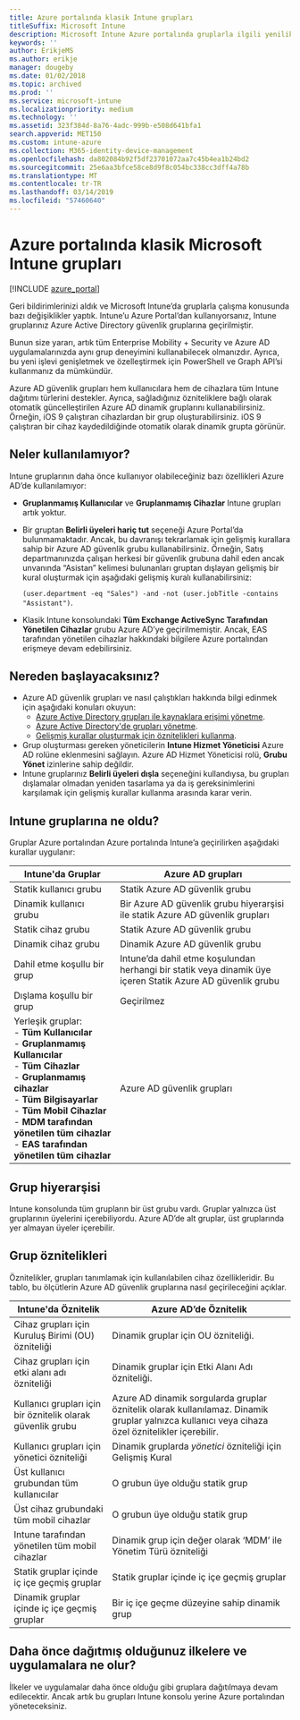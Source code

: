 ```yaml
---
title: Azure portalında klasik Intune grupları
titleSuffix: Microsoft Intune
description: Microsoft Intune Azure portalında gruplarla ilgili yenilikleri öğrenin.
keywords: ''
author: ErikjeMS
ms.author: erikje
manager: dougeby
ms.date: 01/02/2018
ms.topic: archived
ms.prod: ''
ms.service: microsoft-intune
ms.localizationpriority: medium
ms.technology: ''
ms.assetid: 323f384d-8a76-4adc-999b-e508d641bfa1
search.appverid: MET150
ms.custom: intune-azure
ms.collection: M365-identity-device-management
ms.openlocfilehash: da802084b92f5df23701072aa7c45b4ea1b24bd2
ms.sourcegitcommit: 25e6aa3bfce58ce8d9f8c054bc338cc3dff4a78b
ms.translationtype: MT
ms.contentlocale: tr-TR
ms.lasthandoff: 03/14/2019
ms.locfileid: "57460640"
---
```

# <a name="microsoft-intune-classic-groups-in-the-azure-portal"></a>Azure portalında klasik Microsoft Intune grupları

[!INCLUDE [azure_portal](./includes/azure_portal.md)]

Geri bildirimlerinizi aldık ve Microsoft Intune’da gruplarla çalışma konusunda bazı değişiklikler yaptık.
Intune’u Azure Portal’dan kullanıyorsanız, Intune gruplarınız Azure Active Directory güvenlik gruplarına geçirilmiştir.

Bunun size yararı, artık tüm Enterprise Mobility + Security ve Azure AD uygulamalarınızda aynı grup deneyimini kullanabilecek olmanızdır. Ayrıca, bu yeni işlevi genişletmek ve özelleştirmek için PowerShell ve Graph API’si kullanmanız da mümkündür.

Azure AD güvenlik grupları hem kullanıcılara hem de cihazlara tüm Intune dağıtımı türlerini destekler. Ayrıca, sağladığınız özniteliklere bağlı olarak otomatik güncelleştirilen Azure AD dinamik gruplarını kullanabilirsiniz. Örneğin, iOS 9 çalıştıran cihazlardan bir grup oluşturabilirsiniz. iOS 9 çalıştıran bir cihaz kaydedildiğinde otomatik olarak dinamik grupta görünür.

## <a name="what-is-not-available"></a>Neler kullanılamıyor?

Intune gruplarının daha önce kullanıyor olabileceğiniz bazı özellikleri Azure AD’de kullanılamıyor:

- **Gruplanmamış Kullanıcılar** ve **Gruplanmamış Cihazlar** Intune grupları artık yoktur.
- Bir gruptan **Belirli üyeleri hariç tut** seçeneği Azure Portal’da bulunmamaktadır. Ancak, bu davranışı tekrarlamak için gelişmiş kurallara sahip bir Azure AD güvenlik grubu kullanabilirsiniz. Örneğin, Satış departmanınızda çalışan herkesi bir güvenlik grubuna dahil eden ancak unvanında “Asistan” kelimesi bulunanları gruptan dışlayan gelişmiş bir kural oluşturmak için aşağıdaki gelişmiş kuralı kullanabilirsiniz:

  `(user.department -eq "Sales") -and -not (user.jobTitle -contains "Assistant")`.
- Klasik Intune konsolundaki **Tüm Exchange ActiveSync Tarafından Yönetilen Cihazlar** grubu Azure AD’ye geçirilmemiştir. Ancak, EAS tarafından yönetilen cihazlar hakkındaki bilgilere Azure portalından erişmeye devam edebilirsiniz.

## <a name="how-to-get-started"></a>Nereden başlayacaksınız?

- Azure AD güvenlik grupları ve nasıl çalıştıkları hakkında bilgi edinmek için aşağıdaki konuları okuyun:
    -  [Azure Active Directory grupları ile kaynaklara erişimi yönetme](https://azure.microsoft.com/documentation/articles/active-directory-manage-groups/).
    -  [Azure Active Directory'de grupları yönetme](https://azure.microsoft.com/documentation/articles/active-directory-accessmanagement-manage-groups/).
    -  [Gelişmiş kurallar oluşturmak için öznitelikleri kullanma](https://azure.microsoft.com/documentation/articles/active-directory-accessmanagement-groups-with-advanced-rules/).
-  Grup oluşturması gereken yöneticilerin **Intune Hizmet Yöneticisi** Azure AD rolüne eklenmesini sağlayın. Azure AD Hizmet Yöneticisi rolü, **Grubu Yönet** izinlerine sahip değildir.
-  Intune gruplarınız **Belirli üyeleri dışla** seçeneğini kullandıysa, bu grupları dışlamalar olmadan yeniden tasarlama ya da iş gereksinimlerini karşılamak için gelişmiş kurallar kullanma arasında karar verin.


## <a name="what-happened-to-intune-groups"></a>Intune gruplarına ne oldu?
Gruplar Azure portalından Azure portalında Intune’a geçirilirken aşağıdaki kurallar uygulanır:

| Intune'da Gruplar|Azure AD grupları|
|-----------------------------------------------------------------------|-------------------------------------------------------------|
|Statik kullanıcı grubu|Statik Azure AD güvenlik grubu|
|Dinamik kullanıcı grubu|Bir Azure AD güvenlik grubu hiyerarşisi ile statik Azure AD güvenlik grupları|
|Statik cihaz grubu|Statik Azure AD güvenlik grubu|
|Dinamik cihaz grubu|Dinamik Azure AD güvenlik grubu|
|Dahil etme koşullu bir grup|Intune’da dahil etme koşulundan herhangi bir statik veya dinamik üye içeren Statik Azure AD güvenlik grubu|
|Dışlama koşullu bir grup|Geçirilmez|
|Yerleşik gruplar:<br>- **Tüm Kullanıcılar**<br>- **Gruplanmamış Kullanıcılar**<br>- **Tüm Cihazlar**<br>- **Gruplanmamış cihazlar**<br>- **Tüm Bilgisayarlar**<br>- **Tüm Mobil Cihazlar**<br>- **MDM tarafından yönetilen tüm cihazlar**<br>- **EAS tarafından yönetilen tüm cihazlar**|Azure AD güvenlik grupları|

## <a name="group-hierarchy"></a>Grup hiyerarşisi

Intune konsolunda tüm grupların bir üst grubu vardı. Gruplar yalnızca üst gruplarının üyelerini içerebiliyordu. Azure AD’de alt gruplar, üst gruplarında yer almayan üyeler içerebilir.

## <a name="group-attributes"></a>Grup öznitelikleri
Öznitelikler, grupları tanımlamak için kullanılabilen cihaz özellikleridir. Bu tablo, bu ölçütlerin Azure AD güvenlik gruplarına nasıl geçirileceğini açıklar.

| Intune'da Öznitelik|Azure AD’de Öznitelik|
|-----------------------------------------------------------------------|-------------------------------------------------------------|
|Cihaz grupları için Kuruluş Birimi (OU) özniteliği|Dinamik gruplar için OU özniteliği.|
|Cihaz grupları için etki alanı adı özniteliği|Dinamik gruplar için Etki Alanı Adı özniteliği.|
|Kullanıcı grupları için bir öznitelik olarak güvenlik grubu|Azure AD dinamik sorgularda gruplar öznitelik olarak kullanılamaz. Dinamik gruplar yalnızca kullanıcı veya cihaza özel öznitelikler içerebilir.|
|Kullanıcı grupları için yönetici özniteliği|Dinamik gruplarda *yönetici* özniteliği için Gelişmiş Kural|
|Üst kullanıcı grubundan tüm kullanıcılar|O grubun üye olduğu statik grup|
|Üst cihaz grubundaki tüm mobil cihazlar|O grubun üye olduğu statik grup|
|Intune tarafından yönetilen tüm mobil cihazlar|Dinamik grup için değer olarak ‘MDM’ ile Yönetim Türü özniteliği|
|Statik gruplar içinde iç içe geçmiş gruplar |Statik gruplar içinde iç içe geçmiş gruplar|
|Dinamik gruplar içinde iç içe geçmiş gruplar|Bir iç içe geçme düzeyine sahip dinamik grup|

## <a name="what-happens-to-policies-and-apps-you-previously-deployed"></a>Daha önce dağıtmış olduğunuz ilkelere ve uygulamalara ne olur?

İlkeler ve uygulamalar daha önce olduğu gibi gruplara dağıtılmaya devam edilecektir. Ancak artık bu grupları Intune konsolu yerine Azure portalından yöneteceksiniz.
